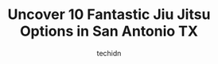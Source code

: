 ---
layout: ampstory
image: https://i0.wp.com/www.depkes.org/wp-content/uploads/2023/06/jiu-jitsu-0-in-san-antonio-tx-1685773145.jpeg?resize=640,853
author: techidn
featured: false
description: Discover the impressive array of Jiu Jitsu options in San Antonio TX, where you can find 10 of the largest Jiu Jitsu establishments in the area. From renowned classics to hidden gems, San An
title: Uncover 10 Fantastic Jiu Jitsu Options in San Antonio TX
cover:
   title: Uncover 10 Fantastic Jiu Jitsu Options in San Antonio TX
   subtitle: Rickpate
   background: https://www.depkes.org/wp-content/uploads/2023/06/jiu-jitsu-0-in-san-antonio-tx-1685773145.jpeg

pages: 
 - layout: thirds
   top: <h1>#1 Pinnacle Martial Arts Brazilian Jiu Jitsu & MMA San Antonio</h1>
   bottom: "<p>If youre looking for a place to train look no further. This place has the most professional staff and students, Ive had plenty of gyms with awful training partners </p>"
   background: https://www.depkes.org/wp-content/uploads/2023/06/jiu-jitsu-1-in-san-antonio-tx-1685773146.jpeg
   backgroundblur: true
 - layout: thirds
   top: <h1>#2 Brazilian Top Team San Antonio | Brazilian Jiu Jitsu & Martial arts school</h1>
   bottom: "<p>The training environment at Brazilian Top Team is nothing short of inspiring. The academy offers a diverse range of classes, catering to beginners, intermediate, and adva</p>"
   background: https://www.depkes.org/wp-content/uploads/2023/06/jiu-jitsu-2-in-san-antonio-tx-1685773146.jpeg
   cta:
      link: https://www.depkes.org/blog/uncover-10-fantastic-jiu-jitsu-options-in-san-antonio-tx/
      text: Uncover 10 Fantastic Jiu Jitsu Options in San Antonio TX
 - layout: thirds
   top: <h1>#3 Team Shark, Daniel Pinheiro Brazilian Jiu-Jitsu</h1>
   bottom: "<p>11825 West Ave, San Antonio, TX 78216, United States</p>"
   background: https://www.depkes.org/wp-content/uploads/2023/06/jiu-jitsu-3-in-san-antonio-tx-1685773147.jpeg
   cta:
      link: https://www.depkes.org/blog/uncover-10-fantastic-jiu-jitsu-options-in-san-antonio-tx/
      text: Uncover 10 Fantastic Jiu Jitsu Options in San Antonio TX
 - layout: thirds
   top: <h1>#4 Semper Fortis Jiu Jitsu</h1>
   bottom: "<p>5723 N Foster Rd #112, San Antonio, TX 78244, United States</p>"
   background: https://images.unsplash.com/photo-1567360425618-1594206637d2?ixlib=rb-4.0.3&ixid=MnwxMjA3fDB8MHxwaG90by1wYWdlfHx8fGVufDB8fHx8&auto=format&fit=crop&w=640&h=853&q=80
   cta:
      link: https://www.depkes.org/blog/uncover-10-fantastic-jiu-jitsu-options-in-san-antonio-tx/
      text: Uncover 10 Fantastic Jiu Jitsu Options in San Antonio TX
 - layout: thirds
   top: <h1>#5 ONE Academy | SATX</h1>
   bottom: "<p>13924 Nacogdoches Rd, San Antonio, TX 78217, United States</p>"
   background: https://images.unsplash.com/photo-1524169358666-79f22534bc6e?ixlib=rb-4.0.3&ixid=MnwxMjA3fDB8MHxwaG90by1wYWdlfHx8fGVufDB8fHx8&auto=format&fit=crop&w=640&h=853&q=80
   cta:
      link: https://www.depkes.org/blog/uncover-10-fantastic-jiu-jitsu-options-in-san-antonio-tx/
      text: Uncover 10 Fantastic Jiu Jitsu Options in San Antonio TX
 - layout: thirds
   top: <h1>#6 Rodrigo Pinheiro Brazilian Jiu-Jitsu</h1>
   bottom: "<p>4553 N Loop 1604 W, San Antonio, TX 78249, United States</p>"
   background: https://images.unsplash.com/photo-1615749413727-825b59a857b5?ixlib=rb-4.0.3&ixid=MnwxMjA3fDB8MHxwaG90by1wYWdlfHx8fGVufDB8fHx8&auto=format&fit=crop&w=640&h=853&q=80
   cta:
      link: https://www.depkes.org/blog/uncover-10-fantastic-jiu-jitsu-options-in-san-antonio-tx/
      text: Uncover 10 Fantastic Jiu Jitsu Options in San Antonio TX
 - layout: thirds
   top: <h1>#7 Carlson Gracie Jiu-Jitsu San Antonio</h1>
   bottom: "<p>16535 Huebner Rd Suite 116, San Antonio, TX 78248, United States</p>"
   background: https://images.unsplash.com/photo-1557672172-298e090bd0f1?ixlib=rb-4.0.3&ixid=MnwxMjA3fDB8MHxwaG90by1wYWdlfHx8fGVufDB8fHx8&auto=format&fit=crop&w=640&h=853&q=80
   cta:
      link: https://www.depkes.org/blog/uncover-10-fantastic-jiu-jitsu-options-in-san-antonio-tx/
      text: Uncover 10 Fantastic Jiu Jitsu Options in San Antonio TX
 - layout: thirds
   middle: Continue reading...
   background: https://images.unsplash.com/photo-1609083590460-7b8cc0ca65f8?ixlib=rb-4.0.3&ixid=MnwxMjA3fDB8MHxwaG90by1wYWdlfHx8fGVufDB8fHx8&auto=format&fit=crop&w=640&h=853&q=80
   cta:
      link: https://www.depkes.org/blog/uncover-10-fantastic-jiu-jitsu-options-in-san-antonio-tx/
      text: Uncover 10 Fantastic Jiu Jitsu Options in San Antonio TX
      
---